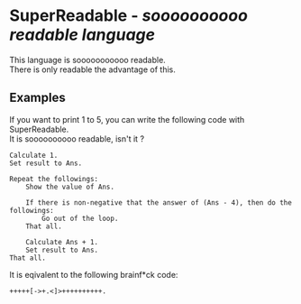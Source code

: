 # SuperReadable - _soooooooooo readable language_

This language is sooooooooooo readable.  
There is only readable the advantage of this.

## Examples

If you want to print 1 to 5, you can write the following code with SuperReadable.  
It is soooooooooo readable, isn't it ?  

```
Calculate 1.
Set result to Ans.

Repeat the followings:
    Show the value of Ans.

    If there is non-negative that the answer of (Ans - 4), then do the followings:
        Go out of the loop.
    That all.

    Calculate Ans + 1.
    Set result to Ans.
That all.
```

It is eqivalent to the following brainf\*ck code:

```
+++++[->+.<]>++++++++++.
```
